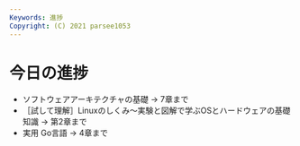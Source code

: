 ```yaml
---
Keywords: 進捗
Copyright: (C) 2021 parsee1053
---
```


# 今日の進捗
* ソフトウェアアーキテクチャの基礎 → 7章まで
* ［試して理解］Linuxのしくみ～実験と図解で学ぶOSとハードウェアの基礎知識 → 第2章まで
* 実用 Go言語 → 4章まで
